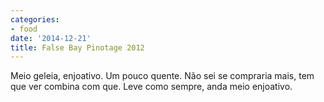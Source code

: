 ```yaml
---
categories:
- food
date: '2014-12-21'
title: False Bay Pinotage 2012
---
```


Meio geleia, enjoativo. Um pouco quente. Não sei se compraria mais, tem que ver combina com que. Leve como sempre, anda meio enjoativo.